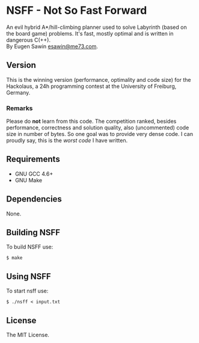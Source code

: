 # NSFF - Not So Fast Forward
An evil hybrid A\*/hill-climbing planner used to solve Labyrinth (based
on the board game) problems. It's fast, mostly optimal and is written in dangerous
C(++).   
By Eugen Sawin <esawin@me73.com>.

## Version
This is the winning version (performance, optimality and code size) for the
Hackolaus, a 24h programming contest at the University of Freiburg, Germany.  

### Remarks
Please do **not** learn from this code. The competition ranked, besides
performance, correctness and solution quality, also (uncommented) code size in number of bytes.
So one goal was to provide very dense code. I can proudly say, this is
the *worst code* I have written.
 
## Requirements
* GNU GCC 4.6+
* GNU Make

## Dependencies
None.

## Building NSFF
To build NSFF use:

    $ make

## Using NSFF
To start nsff use:

    $ ./nsff < input.txt

## License
The MIT License.

